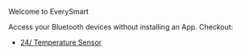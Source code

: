 Welcome to EverySmart

Access your Bluetooth devices without installing an App.
Checkout:
* [24/ Temperature Sensor](24-7-temperature-sensor/raspi_cputemp.html)


